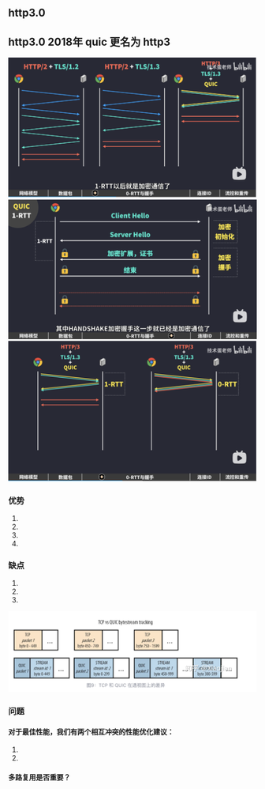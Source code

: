 ## http3.0
## http3.0 2018年 quic 更名为 http3


![1RTT建立连接](../../img/quic.png)
![1RTT建立连接详细过程](../../img/quic%E8%AF%A6%E7%BB%86.png)
![0RTT恢复连接](../../img/quic%20恢复.png)

### 优势
1. 
2. 
3. 
4. 

### 缺点
1. 
2. 
3. 


![tcp和quic的透视图](../../img/tcp%20和%20quic%20的区别.png)


### 问题

#### 对于最佳性能，我们有两个相互冲突的性能优化建议：
1. 
2. 

#### 多路复用是否重要？
